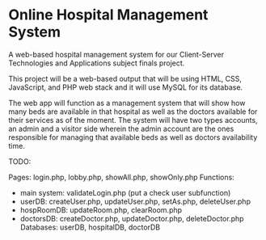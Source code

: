 # Online Hospital Management System
A web-based hospital management system  for our Client-Server Technologies and Applications subject finals project.

This project will be a web-based output that will be using HTML, CSS, JavaScript, and PHP web 
stack and it will use MySQL for its database.

The web app will function as a management system that will show how many beds are available in that hospital
as well as the doctors available for their services as of the moment.
The system will have two types accounts, an admin and a visitor side wherein the admin account are the ones responsible 
for managing that available beds as well as doctors availability time.

TODO:

Pages: login.php, lobby.php, showAll.php, showOnly.php 
Functions: 
- main system: validateLogin.php (put a check user subfunction)
- userDB: createUser.php, updateUser.php, setAs.php, deleteUser.php
- hospRoomDB: updateRoom.php, clearRoom.php
- doctorsDB: createDoctor.php, updateDoctor.php, deleteDoctor.php
Databases: userDB, hospitalDB, doctorDB
